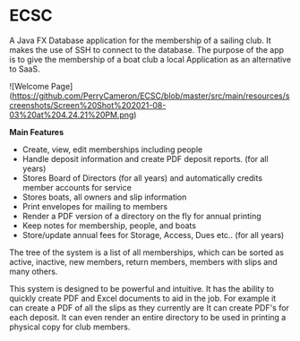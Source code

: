 # ECSC

A Java FX Database application for the membership of a sailing club.  It makes the use of SSH to connect to the database.  The purpose of the app is to give
the membership of a boat club a local Application as an alternative to SaaS.

![Welcome Page] (https://github.com/PerryCameron/ECSC/blob/master/src/main/resources/screenshots/Screen%20Shot%202021-08-03%20at%204.24.21%20PM.png)

<b>Main Features</b>
* Create, view, edit memberships including people 
* Handle deposit information and create PDF deposit reports. (for all years)
* Stores Board of Directors (for all years) and automatically credits member accounts for service
* Stores boats, all owners and slip information
* Print envelopes for mailing to members
* Render a PDF version of a directory on the fly for annual printing
* Keep notes for membership, people, and boats
* Store/update annual fees for Storage, Access, Dues etc.. (for all years)


The tree of the system is a list of all memberships, which can be sorted as active, inactive, new members, return members, members with slips and many others.

This system is designed to be powerful and intuitive.  It has the ability to quickly create PDF and Excel documents to aid in the job.  For example it can create a PDF of all the slips as they currently are
It can create PDF's for each deposit.  It can even render an entire directory to be used in printing a physical copy for club members.
  
